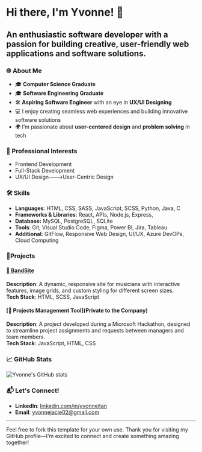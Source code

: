 # Hi there, I'm Yvonne! 👋

## An enthusiastic software developer with a passion for building creative, user-friendly web applications and software solutions.

### 🌐 About Me
- 🎓 **Computer Science Graduate**
- 🎓 **Software Engineering Graduate**
- 🛠️ **Aspiring Software Engineer** with an eye in **UX/UI Designing**
- 💻 I enjoy creating seamless web experiences and building innovative software solutions
- 🌍 I’m passionate about **user-centered design** and **problem solving** in tech

### 💼 Professional Interests
- Frontend Development
- Full-Stack Development
- UX/UI Design--->User-Centric Design

### 🛠 Skills
- **Languages**: HTML, CSS, SASS, JavaScript, SCSS, Python, Java, C
- **Frameworks & Libraries**: React, APIs, Node.js, Express,
- **Database:** MySQL, PostgreSQL, SQLite
- **Tools**: Git, Visual Studio Code, Figma, Power BI, Jira, Tableau
- **Additional**: GitFlow, Responsive Web Design, UI/UX, Azure DevOPs, Cloud Computing

### 🌟Projects

#### [📸 BandSite](https://username.github.io/BandSite/)
**Description**: A dynamic, responsive site for musicians with interactive features, image grids, and custom styling for different screen sizes.  
**Tech Stack**: HTML, SCSS, JavaScript  

#### [📅 Projects Management Tool](Private to the Company)
**Description**: A project developed during a Microsoft Hackathon, designed to streamline project assignments and requests between managers and team members.  
**Tech Stack**: JavaScript, HTML, CSS

### 📈 GitHub Stats
![Yvonne's GitHub stats](https://github-readme-stats.vercel.app/api?yvonneitan=yvonneitan&show_icons=true&theme=radical)

### 📬 Let's Connect!
- **LinkedIn**: [linkedin.com/in/yvonneitan](https://www.linkedin.com/in/yvonneitan)
- **Email**: yvonnejacie02@gmail.com

---

Feel free to fork this template for your own use. Thank you for visiting my GitHub profile—I'm excited to connect and create something amazing together!


